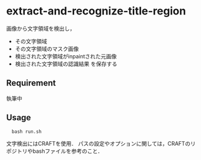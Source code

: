 # extract-and-recognize-title-region
画像から文字領域を検出し，
- その文字領域
- その文字領域のマスク画像
- 検出された文字領域がinpaintされた元画像
- 検出された文字領域の認識結果
を保存する

## Requirement 
執筆中

## Usage
```
  bash run.sh
```

文字検出にはCRAFTを使用．
パスの設定やオプションに関しては，CRAFTのリポジトリやbashファイルを参考のこと．
